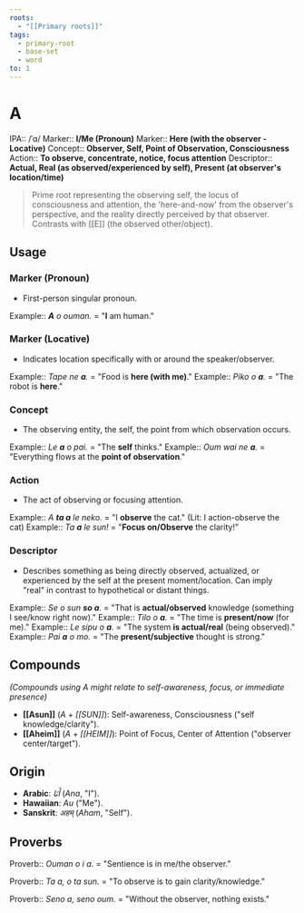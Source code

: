 ```yaml
---
roots:
  - "[[Primary roots]]"
tags:
  - primary-root
  - base-set
  - word
to: 1
---
```

# A

IPA::				/ˈɑ/
Marker::		**I/Me (Pronoun)**
Marker::		**Here (with the observer - Locative)**
Concept::		**Observer, Self, Point of Observation, Consciousness**
Action::		**To observe, concentrate, notice, focus attention**
Descriptor::	**Actual, Real (as observed/experienced by self), Present (at observer's location/time)**

> Prime root representing the observing self, the locus of consciousness and attention, the 'here-and-now' from the observer's perspective, and the reality directly perceived by that observer. Contrasts with [[E]] (the observed other/object).

## Usage

### Marker (Pronoun)
*   First-person singular pronoun.

Example::   ***A** o ouman.* = "**I** am human."

### Marker (Locative)
*   Indicates location specifically with or around the speaker/observer.

Example::   *Tape ne **a**.* = "Food is **here (with me)**."
Example::   *Piko o **a**.* = "The robot is **here**."

### Concept
*   The observing entity, the self, the point from which observation occurs.

Example::   *Le **a** o pai.* = "The **self** thinks."
Example::   *Oum wai ne **a**.* = "Everything flows at the **point of observation**."

### Action
*   The act of observing or focusing attention.

Example::   *A **ta a** le neko.* = "I **observe** the cat." (Lit: I action-observe the cat)
Example::   *Ta **a** le sun!* = "**Focus on/Observe** the clarity!"

### Descriptor
*   Describes something as being directly observed, actualized, or experienced by the self at the present moment/location. Can imply "real" in contrast to hypothetical or distant things.

Example::   *Se o sun **so a**.* = "That is **actual/observed** knowledge (something I see/know right now)."
Example::   *Tilo o **a**.* = "The time is **present/now** (for me)."
Example::   *Le sipu o **a**.* = "The system **is actual/real** (being observed)."
Example::   *Pai **a** o mo.* = "The **present/subjective** thought is strong."

## Compounds
*(Compounds using A might relate to self-awareness, focus, or immediate presence)*
*   **[[Asun]]** (*A* + *[[SUN]]*): Self-awareness, Consciousness ("self knowledge/clarity").
*   **[[Aheim]]** (*A* + *[[HEIM]]*): Point of Focus, Center of Attention ("observer center/target").

## Origin

*   **Arabic**: *أَنَا* (*Ana*, "I").
*   **Hawaiian**: *Au* ("Me").
*   **Sanskrit**: *अहम्* (*Aham*, "Self").

## Proverbs

Proverb:: *Ouman o i a.* = "Sentience is in me/the observer."

Proverb:: *Ta a, o ta sun.* = "To observe is to gain clarity/knowledge."

Proverb:: *Seno a, seno oum.* = "Without the observer, nothing exists."